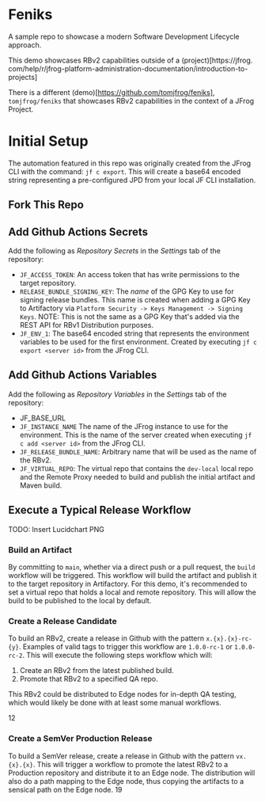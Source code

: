 # Feniks

A sample repo to showcase a modern Software Development Lifecycle approach.

This demo showcases RBv2 capabilities outside of a (project)[https://jfrog.
com/help/r/jfrog-platform-administration-documentation/introduction-to-projects]

There is a different (demo)[https://github.com/tomjfrog/feniks],  `tomjfrog/feniks` that showcases 
RBv2 capabilities in the context of a JFrog Project.

# Initial Setup

The automation featured in this repo was originally created from the JFrog CLI with the command: `jf c export`. This
will create a base64 encoded string representing a pre-configured JPD from your local JF CLI installation.

## Fork This Repo

## Add Github Actions Secrets

Add the following as _Repository Secrets_ in the _Settings_ tab of the repository:

* `JF_ACCESS_TOKEN`: An access token that has write permissions to the target repository.
* `RELEASE_BUNDLE_SIGNING_KEY`: The *name* of the GPG Key to use for signing release bundles. This name is created when
  adding a GPG Key to Artifactory via `Platform Security -> Keys Management -> Signing Keys`. NOTE: This is not the
  same as a GPG Key that's added via the REST API for RBv1 Distribution purposes.
* `JF_ENV_1`: The base64 encoded string that represents the environment variables to be used for the first environment.
  Created by executing `jf c export <server id>` from the JFrog CLI.

## Add Github Actions Variables

Add the following as _Repository Variables_ in the _Settings_ tab of the repository:

* JF_BASE_URL
* `JF_INSTANCE_NAME` The name of the JFrog instance to use for the environment. This is the name of the server created
  when executing `jf c add <server id>` from the JFrog CLI.
* `JF_RELEASE_BUNDLE_NAME`: Arbitrary name that will be used as the name of the RBv2.
* `JF_VIRTUAL_REPO`: The virtual repo that contains the `dev-local` local repo and the Remote Proxy needed to build
  and publish the initial artifact and Maven build.

## Execute a Typical Release Workflow
TODO: Insert Lucidchart PNG

### Build an Artifact

By committing to `main`, whether via a direct push or a pull request, the `build` workflow will be triggered. This
workflow will build the artifact and publish it to the target repository in Artifactory. For this demo, it's recommended
to set a virtual repo that holds a local and remote repository. This will allow the build to be published to the
local by default.

### Create a Release Candidate

To build an RBv2, create a release in Github with the pattern `x.{x}.{x}-rc-{y}`. Examples of valid tags to trigger
this workflow are `1.0.0-rc-1` or `1.0.0-rc-2`. This will execute the following steps workflow which will:

1. Create an RBv2 from the latest published build.
2. Promote that RBv2 to a specified QA repo.

This RBv2 could be distributed to Edge nodes for in-depth QA testing, which would likely be done with at least some
manual workflows.

12
### Create a SemVer Production Release

To build a SemVer release, create a release in Github with the pattern `vx.{x}.{x}`. This will trigger a workflow to
promote the latest RBv2 to a Production repository and distribute it to an Edge node. The distribution will also do
a path mapping to the Edge node, thus copying the artifacts to a sensical path on the Edge node.
19
